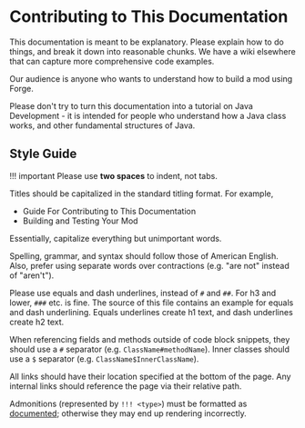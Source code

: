 Contributing to This Documentation
==================================

This documentation is meant to be explanatory. Please explain how to do things, and break it down into reasonable chunks.
We have a wiki elsewhere that can capture more comprehensive code examples.

Our audience is anyone who wants to understand how to build a mod using Forge.

Please don't try to turn this documentation into a tutorial on Java Development - it is intended for people who understand how a Java class works, and other fundamental structures of Java.

Style Guide
-----------

!!! important
    Please use **two spaces** to indent, not tabs.

Titles should be capitalized in the standard titling format. For example,

  * Guide For Contributing to This Documentation
  * Building and Testing Your Mod

Essentially, capitalize everything but unimportant words.

Spelling, grammar, and syntax should follow those of American English. Also, prefer using separate words over contractions (e.g. "are not" instead of "aren't").

Please use equals and dash underlines, instead of `#` and `##`. For h3 and lower, `###` etc. is fine. The source of this file contains an example for equals and dash underlining. Equals underlines create h1 text, and dash underlines create h2 text.

When referencing fields and methods outside of code block snippets, they should use a `#` separator (e.g. `ClassName#methodName`). Inner classes should use a `$` separator (e.g. `ClassName$InnerClassName`).

All links should have their location specified at the bottom of the page. Any internal links should reference the page via their relative path.

Admonitions (represented by `!!! <type>`) must be formatted as [documented][admonition]; otherwise they may end up rendering incorrectly.

[admonition]: https://python-markdown.github.io/extensions/admonition/
